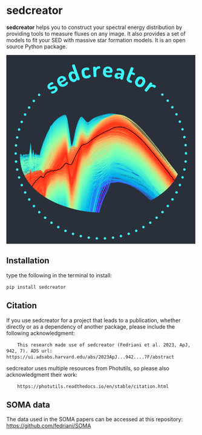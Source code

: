 # sedcreator

**sedcreator** helps you to construct your spectral energy distribution
by providing tools to measure fluxes on any image. It also provides a set
of models to fit your SED with massive star formation models.
It is an open source Python package.

![alt text](https://github.com/fedriani/sedcreator/raw/main/sedcreator_logo.png)


## Installation

type the following in the terminal to install:

```
pip install sedcreator
```

## Citation

If you use sedcreator for a project that leads to a publication, whether directly or as a dependency of another package, please include the following acknowledgment:

```
    This research made use of sedcreator (Fedriani et al. 2023, ApJ, 942, 7). ADS url: https://ui.adsabs.harvard.edu/abs/2023ApJ...942....7F/abstract
```

sedcreator uses multiple resources from Photutils, so please also acknowledgment their work:

```
    https://photutils.readthedocs.io/en/stable/citation.html
```

## SOMA data

The data used in the SOMA papers can be accessed at this repository: https://github.com/fedriani/SOMA
